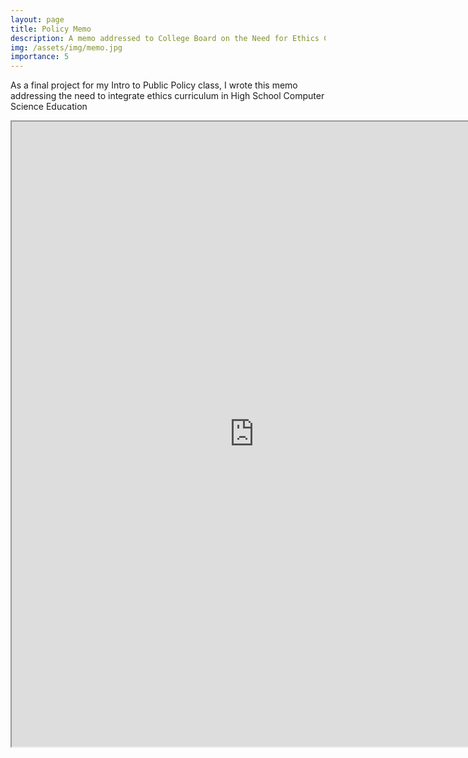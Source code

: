 ```yaml
---
layout: page
title: Policy Memo
description: A memo addressed to College Board on the Need for Ethics Curriculum in High School Computer Science Education
img: /assets/img/memo.jpg
importance: 5
---
```


As a final project for my Intro to Public Policy class, I wrote this memo addressing the need to integrate ethics curriculum in High School Computer Science Education

<iframe src="https://docs.google.com/document/d/e/2PACX-1vR0vkyN7DHG75jgrevBT3XutkWuuI4uK1YyxjExbQY9Keek6l4rjlqzakPqCkMemwsbQgpvybmzED8a/pub?embedded=true" width="775" height="1000"></iframe>
